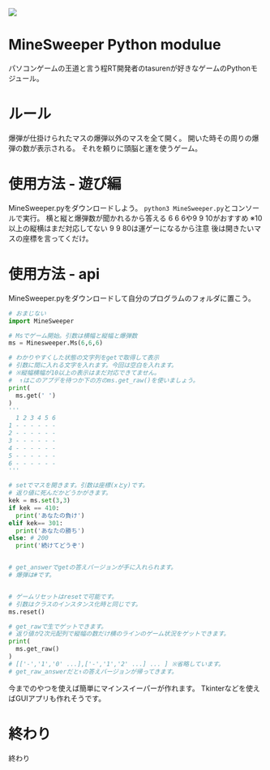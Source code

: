 ![](https://cdn.discordapp.com/attachments/717348301309083658/805799076083531806/Screenshot_20210201-225411.jpg)
# MineSweeper Python modulue
パソコンゲームの王道と言う程RT開発者のtasurenが好きなゲームのPythonモジュール。
# ルール
爆弾が仕掛けられたマスの爆弾以外のマスを全て開く。
開いた時その周りの爆弾の数が表示される。
それを頼りに頭脳と運を使うゲーム。
# 使用方法 - 遊び編
MineSweeper.pyをダウンロードしよう。
`python3 MineSweeper.py`とコンソールで実行。
横と縦と爆弾数が聞かれるから答える
6 6 6や9 9 10がおすすめ
※10以上の縦横はまだ対応してない
9 9 80は運ゲーになるから注意
後は開きたいマスの座標を言ってくだけ。
# 使用方法 - api
MineSweeper.pyをダウンロードして自分のプログラムのフォルダに置こう。
```python
# おまじない
import MineSweeper

# Msでゲーム開始。引数は横幅と縦幅と爆弾数
ms = Minesweeper.Ms(6,6,6)

# わかりやすくした状態の文字列をgetで取得して表示
# 引数に間に入れる文字を入れます。今回は空白を入れます。
# ※縦幅横幅が10以上の表示はまだ対応できてません。
#  ↑はこのアプデを待つか下の方のms.get_raw()を使いましょう。
print(
  ms.get(' ')
)
'''
  1 2 3 4 5 6
1 - - - - - -
2 - - - - - -
3 - - - - - -
4 - - - - - -
5 - - - - - -
6 - - - - - -
'''

# setでマスを開きます。引数は座標(xとy)です。
# 返り値に死んだかどうかがきます。
kek = ms.set(3,3)
if kek == 410:
  print('あなたの負け')
elif kek== 301:
  print('あなたの勝ち')
else: # 200
  print('続けてどうぞ')


# get_answerでgetの答えバージョンが手に入れられます。
# 爆弾は#です。


# ゲームリセットはresetで可能です。
# 引数はクラスのインスタンス化時と同じです。
ms.reset()

# get_rawで生でゲットできます。
# 返り値が2次元配列で縦幅の数だけ横のラインのゲーム状況をゲットできます。
print(
  ms.get_raw()
)
# [['-','1','0' ...],['-','1','2' ...] ... ] ※省略しています。
# get_raw_answerだと↑の答えバージョンが帰ってきます。
```
今までのやつを使えば簡単にマインスイーパーが作れます。
Tkinterなどを使えばGUIアプリも作れそうです。
# 終わり
終わり
